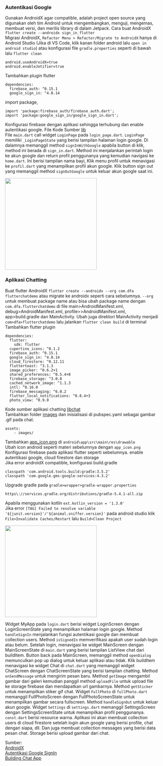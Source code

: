 ### Autentikasi Google
Gunakan AndroidX agar compatible, adalah project open source yang digunakan oleh tim Android untuk mengembangkan, menguji, mengemas, membuat versi, dan merilis library di dalam Jetpack.
Cara buat AndroidX `flutter create --androidx sign_in_flutter`\
Migrasi AndroidX, `Refactor Menu > Refactor/Migrate to AndroidX` hanya di Android Studio (Jika di VS Code, klik kanan folder android lalu `open in android studio`) atau konfigurasi file `gradle.properties` seperti di bawah lalu `flutter clean`
```
android.useAndroidX=true
android.enableJetifier=true
```
Tambahkan plugin flutter
```
dependencies:
  firebase_auth: ^0.15.1
  google_sign_in: ^4.0.14
```
import package,
```
import 'package:firebase_auth/firebase_auth.dart';
import 'package:google_sign_in/google_sign_in.dart';
```
Konfigurasi firebase dengan aplikasi sehingga terhubung dan enable autentikasi google. 
File Kode Sumber [lib](https://github.com/Fourthten/praxis-academy/tree/master/novice/03-03/kasus/lib_autentikasi)\
File `main.dart` call widget `LoginPage` pada `login_page.dart`. 
`LoginPage` memiliki `_LoginPageState` yang berisi tampilan halaman login google. 
Di dalamnya memanggil method `signInWithGoogle` apabila button di klik, method ini berada di `sign_in.dart`. 
Method ini menjalankan perintah login ke akun google dan return profil penggunanya yang kemudian navigasi ke `home.dart`. 
Ini berisi tampilan nama bayi, Klik menu profil untuk menavigasi ke `profil.dart` yang menampilkan profil akun google. 
Klik button sign out yang memanggil method `signOutGoogle` untuk keluar akun google saat ini. 

<img src="https://github.com/Fourthten/praxis-academy/blob/master/novice/03-03/kasus/record/autentikasi.gif" width="300">

### Aplikasi Chatting
Buat flutter AndroidX `flutter create --androidx --org com.dfa flutterchatdemo` atau migrate ke androidx seperti cara sebelumnya. 
`--org` untuk membuat package name atau bisa ubah package name dengan `com.dfa.flutterchatdemo` di file main>AndroidManifest.xml, debug>AndroidManifest.xml, 
profile>>AndroidManifest.xml, app>build.gradle dan MainActivity. Ubah juga direktori MainActivity menjadi `com>dfa>flutterchatdemo` lalu jalankan `flutter clean build` di terminal\
Tambahkan flutter plugin
```
dependencies:
  flutter:
    sdk: flutter
  cupertino_icons: ^0.1.2
  firebase_auth: ^0.15.1
  google_sign_in: ^4.0.14
  cloud_firestore: ^0.12.11
  fluttertoast: ^3.1.3
  image_picker: ^0.6.2+1
  shared_preferences: ^0.5.4+8
  firebase_storage: ^3.0.8
  cached_network_image: ^1.1.3
  intl: ^0.16.0
  firebase_messaging: ^6.0.2
  flutter_local_notifications: ^0.8.4+3
  photo_view: ^0.9.0
```
Kode sumber aplikasi chatting [libchat](https://github.com/Fourthten/praxis-academy/tree/master/novice/03-03/kasus/lib_chat)\
Tambahkan folder [images](https://github.com/Fourthten/praxis-academy/tree/master/novice/03-03/kasus/images_gif) dan inisialisasi di pubspec.yaml sebagai gambar .gif pada chat.
```
assets:
    - images/
```
Tambahkan [app_icon.png](https://github.com/Fourthten/praxis-academy/blob/master/novice/03-03/kasus/app_icon.png) di `android\app\src\main\res\drawable`\
Ubah icon android seperti materi sebelumnya dengan `app_icon.png`\
Konfigurasi firebase pada aplikasi flutter seperti sebelumnya. enable autentikasi google, cloud firestore dan storage\
Jika error androidX compatible, konfigurasi build.gradle
```
classpath 'com.android.tools.build:gradle:3.5.2'
classpath 'com.google.gms:google-services:4.3.2'
```
Upgrade gradle pada `gradle>wrapper>gradle-wrapper.properties`
```
https\://services.gradle.org/distributions/gradle-5.4.1-all.zip
```
Apabila menggunakan kotlin `ext.kotlin_version = '1.3.0'`\
Jika error `[TAG] Failed to resolve variable '${junit.version}'/'${animal.sniffer.version}'` pada android studio klik `File>Invalidate Caches/Restart` lalu `Build>Clean Project`

<img src="https://github.com/Fourthten/praxis-academy/blob/master/novice/03-03/kasus/record/chatting.gif" width="300">

Widget MyApp pada `login.dart` berisi widget LoginScreen dengan LoginScreenState yang menampilkan halaman login google. 
Method `handleSignIn` menjalankan fungsi autentikasi google dan membuat collection users. Method `isSignedIn` memverifikasi apakah user sudah login atau belum. 
Setelah login, menavigasi ke widget MainScreen dengan MainScreenState di `main.dart` yang berisi tampilan ListView chat dari buildItem. 
Button back pada MainScreen, memanggil method `openDialog` memunculkan pop up dialog untuk keluar aplikasi atau tidak. 
Klik buildItem menavigasi ke widget Chat di `chat.dart` yang memanggil widget ChatScreen dengan ChatScreenState yang berisi tampilan chatting. 
Method `onSendMessage` untuk mengirim pesan baru. Method `getImage` mengambil gambar dari galeri kemudian panggil method `uploadFile` untuk upload file 
ke storage firebase dan mendapatkan url gambarnya. Method `getSticker` untuk menampilkan stiker gif chat. 
Widget `FullPhoto` di `fullPhoto.dart` memanggil FullPhotoScreen dengan FullPhotoScreenState untuk menampilkan gambar secara fullscreen. 
Method `handleSignOut` untuk keluar akun google. Widget `Settings` di `settings.dart` memanggil SettingsScreen dengan SettingsScreenState untuk 
menampilkan profil penggunanya. `const.dart` berisi resource warna. Aplikasi ini akan membuat collection users di cloud firestore setelah login akun google 
yang berisi profile, chat dengan siapa, dll. Dan juga membuat collection messages yang berisi data pesan chat. Storage berisi upload gambar dari chat. 

Sumber:\
[AndroidX](https://developer.android.com/jetpack/androidx?hl=id)\
[Autentikasi Google SignIn](https://medium.com/flutter-community/flutter-implementing-google-sign-in-71888bca24ed)\
[Building Chat App](https://medium.com/flutter-community/building-a-chat-app-with-flutter-and-firebase-from-scratch-9eaa7f41782e)